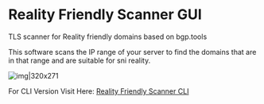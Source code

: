 # Reality Friendly Scanner GUI
TLS scanner for Reality friendly domains based on bgp.tools

This software scans the IP range of your server to find the domains that are in that range and are suitable for sni reality.

![img|320x271](https://github.com/B3H1Z/Reality-TLS-Scanner-GUI/blob/main/example.jpg)

For CLI Version Visit Here: [Reality Friendly Scanner CLI](https://github.com/B3H1Z/Reality-TLS-Scanner)

